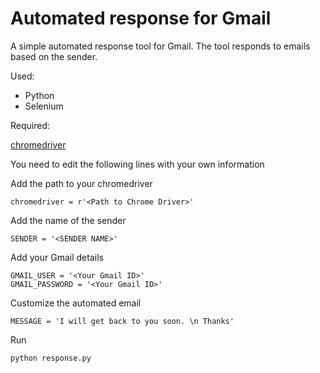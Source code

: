 # Automated response for Gmail
 
 A simple automated response tool for Gmail. The tool responds to emails based on the sender.
 
 Used:
 * Python
 * Selenium

 Required:
 
 [chromedriver](https://chromedriver.storage.googleapis.com/index.html?path=2.31/)
 
 You need to edit the following lines with your own information
 
 Add the path to your chromedriver
 ```
 chromedriver = r'<Path to Chrome Driver>'
 ```
 
 Add the name of the sender
 ```
 SENDER = '<SENDER NAME>'
 ```
 
 Add your Gmail details
 ```
 GMAIL_USER = '<Your Gmail ID>'
 GMAIL_PASSWORD = '<Your Gmail ID>'
 ```
 
 Customize the automated email
 ```
 MESSAGE = 'I will get back to you soon. \n Thanks'
 ```
 
 Run
 ```
 python response.py
 ```